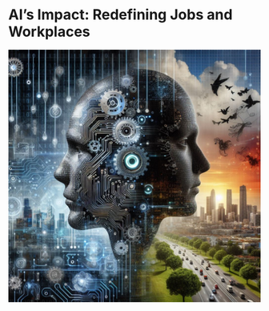 # AI’s Impact: Redefining Jobs and Workplaces
<img src="images/AIvsHuman.jpg" alt="AIvsHuman" width="1000"/>
